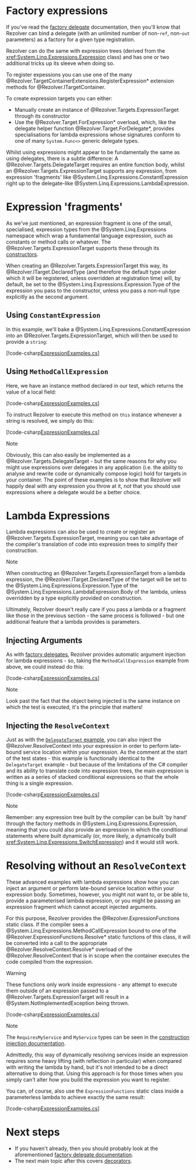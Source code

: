 ﻿# Factory expressions

If you've read the [factory delegate](delegates.md) documentation, then you'll know that Rezolver can bind a delegate (with an unlimited number of non-`ref`, non-`out`
parameters) as a factory for a given type registration.

Rezolver can do the same with expression trees (derived from the <xref:System.Linq.Expressions.Expression> class) and has one or two additional tricks up its sleeve when doing
so.

To register expessions you can use one of the many @Rezolver.TargetContainerExtensions.RegisterExpression* extension methods for @Rezolver.ITargetContainer.

To create expression targets you can either:

- Manually create an instance of @Rezolver.Targets.ExpressionTarget through its constructor
- Use the @Rezolver.Target.ForExpression* overload, which, like the delegate helper function @Rezolver.Target.ForDelegate*, provides specialisations for lambda expressions whose
signatures conform to one of many `System.Func<>` generic delegate types.

Whilst using expressions might appear to be fundamentally the same as using delegates, there is a subtle difference:  A @Rezolver.Targets.DelegateTarget requires 
an entire function body, whilst an @Rezolver.Targets.ExpressionTarget supports any expression, from expression 'fragments' like @System.Linq.Expressions.ConstantExpression 
right up to the delegate-like @System.Linq.Expressions.LambdaExpression.

# Expression 'fragments'

As we've just mentioned, an expression fragment is one of the small, specialised, expression types from the @System.Linq.Expressions namespace which wrap a fundamental 
language expression, such as constants or method calls or whatever.  The @Rezolver.Targets.ExpressionTarget supports these through its 
[constructors](xref:Rezolver.Targets.ExpressionTarget.%23ctor*).

When creating an @Rezolver.Targets.ExpressionTarget this way, its @Rezolver.ITarget.DeclaredType (and therefore the default type under which it will be registered, unless
overridden at registration time) will, by default, be set to the @System.Linq.Expressions.Expression.Type of the expression you pass to the constructor, unless you pass a 
non-null type explicitly as the second argument.

## Using `ConstantExpression`

In this example, we'll bake a @System.Linq.Expressions.ConstantExpression into an @Rezolver.Targets.ExpressionTarget, which will then be used to provide a `string`:

[!code-csharp[ExpressionExamples.cs](../../../../test/Rezolver.Tests.Examples/ExpressionExamples.cs#example1)]

## Using `MethodCallExpression`

Here, we have an instance method declared in our test, which returns the value of a local field:

[!code-csharp[ExpressionExamples.cs](../../../../test/Rezolver.Tests.Examples/ExpressionExamples.cs#example2a)]

To instruct Rezolver to execute this method on `this` instance whenever a string is resolved, we simply do this:

[!code-csharp[ExpressionExamples.cs](../../../../test/Rezolver.Tests.Examples/ExpressionExamples.cs#example2b)]

> [!NOTE]
> Obviously, this can also easily be implemented as a @Rezolver.Targets.DelegateTarget - but the same reasons for why you might use expressions over delegates in
> any application (i.e. the ability to analyse and rewrite code or dynamically compose logic) hold for targets in your container.  The point of these examples is to show
> that Rezolver will happily deal with any expression you throw at it, *not* that you should use expressions where a delegate would be a better choice.

# Lambda Expressions

Lambda expressions can also be used to create or register an @Rezolver.Targets.ExpressionTarget, meaning you can take advantage of the compiler's translation of code 
into expression trees to simplify their construction.

> [!NOTE]
> When constructing an @Rezolver.Targets.ExpressionTarget from a lambda expression, the @Rezolver.ITarget.DeclaredType of the target will be set to the
> @System.Linq.Expressions.Expression.Type of the @System.Linq.Expressions.LambdaExpression.Body of the lambda, unless overridden by a type explicitly provided on construction.

Ultimately, Rezolver doesn't really care if you pass a lambda or a fragment like those in the previous section - the same process is followed - but one additional feature
that a lambda provides is parameters.

## Injecting Arguments

As with [factory delegates](delegates.md), Rezolver provides automatic argument injection for lambda expressions - so, taking the `MethodCallExpression` example from
above, we could instead do this:

[!code-csharp[ExpressionExamples.cs](../../../../test/Rezolver.Tests.Examples/ExpressionExamples.cs#example3)]

> [!NOTE]
> Look past the fact that the object being injected is the same instance on which the test is executed, it's the principle that matters!

## Injecting the `ResolveContext`

Just as with the [`DelegateTarget` example](delegates.md#injecting-rezolverresolvecontext), you can also inject the @Rezolver.ResolveContext into your expression in order
to perform late-bound service location within your expression.  As the comment at the start of the test states - this example is functionally identical to the `DelegateTarget`
example - but because of the limitations of the C# compiler and its ability to translate code into expression trees, the main expression is written as a series of stacked 
conditional expressions so that the whole thing is a single expression.

[!code-csharp[ExpressionExamples.cs](../../../../test/Rezolver.Tests.Examples/ExpressionExamples.cs#example4)]

> [!NOTE]
> Remember: any expression tree built by the compiler can be built 'by hand' through the factory methods in @System.Linq.Expressions.Expression, meaning that 
> you could also provide an expression in which the conditional statements where built dynamically (or, more likely, a dynamically built 
> <xref:System.Linq.Expressions.SwitchExpression>) and it would still work.

# Resolving without an `ResolveContext`

These advanced examples with lambda expressions show how you can inject an argument or perform late-bound service location within your expression body.  Sometimes, however,
you might not want to, or be able to, provide a parameterised lambda expression, or you might be passing an expression fragment which cannot accept
injected arguments.

For this purpose, Rezolver provides the @Rezolver.ExpressionFunctions static class.  If the compiler sees a @System.Linq.Expressions.MethodCallExpression bound to one of 
the @Rezolver.ExpressionFunctions.Resolve* static functions of this class, it will be converted into a call to the appropriate @Rezolver.ResolveContext.Resolve* overload of the 
@Rezolver.ResolveContext that is in scope when the container executes the code compiled from the expression.

> [!WARNING]
> These functions only work inside expressions - any attempt to execute them outside of an expression passed to a @Rezolver.Targets.ExpressionTarget will result in 
> a @System.NotImplementedException being thrown.

[!code-csharp[ExpressionExamples.cs](../../../../test/Rezolver.Tests.Examples/ExpressionExamples.cs#example5)]

> [!NOTE]
> The `RequiresMyService` and `MyService` types can be seen in the [construction injection documentation](constructor-injection/index.md#example---injected-class).

Admittedly, this way of dynamically resolving services inside an expression requires some heavy lifting (with reflection in particular) when compared with writing the lambda 
by hand, but it's not intended to be a direct alternative to doing that.  Using this approach is for those times when you simply can't alter how you build the expression
you want to register.

You can, of course, also use the `ExpressionFunctions` static class inside a parameterless lambda to achieve exactly the same result:

[!code-csharp[ExpressionExamples.cs](../../../../test/Rezolver.Tests.Examples/ExpressionExamples.cs#example6)]

# Next steps

- If you haven't already, then you should probably look at the aforementioned [factory delegate documentation](delegates.md).
- The next main topic after this covers [decorators](decorators.md).
